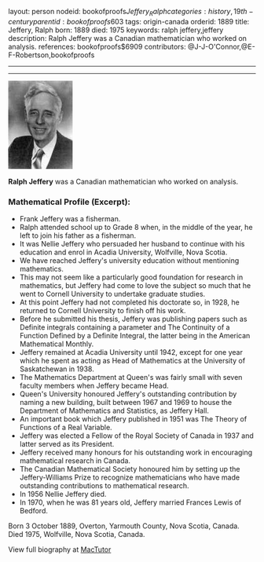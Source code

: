 layout: person
nodeid: bookofproofs$Jeffery_Ralph
categories: history,19th-century
parentid: bookofproofs$603
tags: origin-canada
orderid: 1889
title: Jeffery, Ralph
born: 1889
died: 1975
keywords: ralph jeffery,jeffery
description: Ralph Jeffery was a Canadian mathematician who worked on analysis.
references: bookofproofs$6909
contributors: @J-J-O'Connor,@E-F-Robertson,bookofproofs

---



---

![Jeffery_Ralph.jpg](https://github.com/bookofproofs/bookofproofs.github.io/blob/main/_sources/_assets/images/portraits/Jeffery_Ralph.jpg?raw=true)

**Ralph Jeffery** was a Canadian mathematician who worked on analysis.

### Mathematical Profile (Excerpt):
* Frank Jeffery was a fisherman.
* Ralph attended school up to Grade 8 when, in the middle of the year, he left to join his father as a fisherman.
* It was Nellie Jeffery who persuaded her husband to continue with his education and enrol in Acadia University, Wolfville, Nova Scotia.
* We have reached Jeffery's university education without mentioning mathematics.
* This may not seem like a particularly good foundation for research in mathematics, but Jeffery had come to love the subject so much that he went to Cornell University to undertake graduate studies.
* At this point Jeffery had not completed his doctorate so, in 1928, he returned to Cornell University to finish off his work.
* Before he submitted his thesis, Jeffery was publishing papers such as Definite integrals containing a parameter  and The Continuity of a Function Defined by a Definite Integral, the latter being in the American Mathematical Monthly.
* Jeffery remained at Acadia University until 1942, except for one year which he spent as acting as Head of Mathematics at the University of Saskatchewan in 1938.
* The Mathematics Department at Queen's was fairly small with seven faculty members when Jeffery became Head.
* Queen's University honoured Jeffery's outstanding contribution by naming a new building, built between 1967 and 1969 to house the Department of Mathematics and Statistics, as Jeffery Hall.
* An important book which Jeffery published in 1951 was The Theory of Functions of a Real Variable.
* Jeffery was elected a Fellow of the Royal Society of Canada in 1937 and latter served as its President.
* Jeffery received many honours for his outstanding work in encouraging mathematical research in Canada.
* The Canadian Mathematical Society honoured him by setting up the Jeffery-Williams Prize to recognize mathematicians who have made outstanding contributions to mathematical research.
* In 1956 Nellie Jeffery died.
* In 1970, when he was 81 years old, Jeffery married Frances Lewis of Bedford.

Born 3 October 1889, Overton, Yarmouth County, Nova Scotia, Canada. Died 1975, Wolfville, Nova Scotia, Canada.

View full biography at [MacTutor](https://mathshistory.st-andrews.ac.uk/Biographies/Jeffery_Ralph/)
